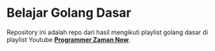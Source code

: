# Belajar Golang Dasar
Repository ini adalah repo dari hasil mengikuti playlist golang dasar di playlist Youtube [**Programmer Zaman Now**](https://youtu.be/IO_vkyJnMas?si=UHvuFGGsA4fwJ9XH).
